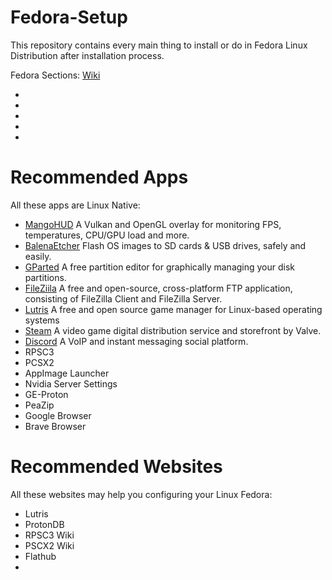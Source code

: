 # Fedora-Setup
This repository contains every main thing to install or do in Fedora Linux Distribution after installation process.

Fedora Sections: [Wiki]()

- []()
- []()
- []()
- []()
- []()

# Recommended Apps

All these apps are Linux Native:

- [MangoHUD](https://github.com/flightlessmango/MangoHud) A Vulkan and OpenGL overlay for monitoring FPS, temperatures, CPU/GPU load and more.
- [BalenaEtcher](https://www.balena.io/etcher/) Flash OS images to SD cards & USB drives, safely and easily.
- [GParted](https://gparted.org) A free partition editor for graphically managing your disk partitions.
- [FileZiila](https://filezilla-project.org) A free and open-source, cross-platform FTP application, consisting of FileZilla Client and FileZilla Server.
- [Lutris](https://lutris.net) A free and open source game manager for Linux-based operating systems
- [Steam](https://store.steampowered.com) A video game digital distribution service and storefront by Valve.
- [Discord]() A VoIP and instant messaging social platform.
- RPSC3
- PCSX2
- AppImage Launcher
- Nvidia Server Settings
- GE-Proton
- PeaZip
- Google Browser
- Brave Browser


# Recommended Websites

All these websites may help you configuring your Linux Fedora:

- Lutris
- ProtonDB
- RPSC3 Wiki
- PSCX2 Wiki
- Flathub
- 
